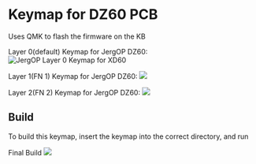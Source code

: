 # Keymap for DZ60 PCB
Uses QMK to flash the firmware on the KB

Layer 0(default) Keymap for JergOP DZ60:
![JergOP Layer 0 Keymap for XD60](https://i.imgur.com/z1h9NPs.png)

Layer 1(FN 1) Keymap for JergOP DZ60:
![](https://i.imgur.com/IMGusAx.png)


Layer 2(FN 2) Keymap for JergOP DZ60:
![](https://i.imgur.com/b57quWf.png)

## Build
To build this keymap, insert the keymap into the correct directory, and run <make dz60:JergOP> 

Final Build
![](https://i.imgur.com/RxAlW0M.jpg?2)
